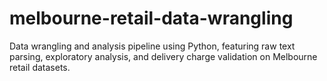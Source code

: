# melbourne-retail-data-wrangling
Data wrangling and analysis pipeline using Python, featuring raw text parsing, exploratory analysis, and delivery charge validation on Melbourne retail datasets.
